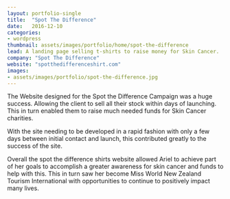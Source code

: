 ```yaml
---
layout: portfolio-single
title:  "Spot The Difference"
date:   2016-12-10
categories:
- wordpress
thumbnail: assets/images/portfolio/home/spot-the-difference
lead: A landing page selling t-shirts to raise money for Skin Cancer.
company: "Spot The Difference"
website: "spotthedifferenceshirt.com"
images:
- assets/images/portfolio/spot-the-difference.jpg
---
```


The Website designed for the Spot the Difference Campaign was a huge success. Allowing the client to sell all their stock within days of launching. This in turn enabled them to raise much needed funds for Skin Cancer charities.

With the site needing to be developed in a rapid fashion with only a few days between initial contact and launch, this contributed greatly to the success of the site.

Overall the spot the difference shirts website allowed Ariel to achieve part of her goals to accomplish a greater awareness for skin cancer and funds to help with this. This in turn saw her become Miss World New Zealand Tourism International with opportunities to continue to positively impact many lives.
